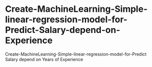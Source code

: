 # Create-MachineLearning-Simple-linear-regression-model-for-Predict-Salary-depend-on-Experience
Create-MachineLearning-Simple-linear-regression-model-for-Predict Salary depend on Years of Experience
